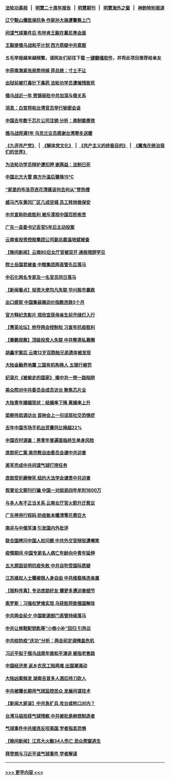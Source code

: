 #### [法轮功真相](https://github.com/gfw-breaker/truth/blob/master/README.md?t=0) &nbsp;&nbsp;|&nbsp;&nbsp; [明慧二十周年报告](https://github.com/gfw-breaker/mh-reports/blob/master/README.md?t=0) &nbsp;&nbsp;|&nbsp;&nbsp;[明慧期刊](https://github.com/gfw-breaker/mh-qikan) &nbsp;&nbsp;|&nbsp;&nbsp; [明慧海外之窗](https://github.com/gfw-breaker/mh-news/blob/master/README.md?t=0) &nbsp;&nbsp;|&nbsp;&nbsp; [神韵特别报道](https://github.com/gfw-breaker/mh-news/blob/master/shenyun.md?t=0)
#### [辽宁鞍山爆医保抗争 作家孙大骆遭警察上门](../pages/nsc413/n13932231.md?t=02190644) 
#### [间谍气球事件后 布林肯王毅在慕尼黑会面](../pages/nsc413/n13932907.md?t=02190644) 
#### [王毅提俄乌战和平计划 西方质疑中共意图](../pages/nsc413/n13932860.md?t=02190644) 
#### 五毛举报越来越频繁，请网友们前往下载 [一键翻墙软件](https://github.com/gfw-breaker/ssr-accounts)，并将此项目推荐给亲友
#### [中菲南海紧张局势持续 菲总统：寸土不让](../pages/nsc413/n13932872.md?t=02190644) 
#### [出狱前被打毒针下毒药 法轮功学员遭摧残致死](../pages/nsc413/n13931976.md?t=02190644) 
#### [俄乌战近一年 贺锦丽批中共加深与俄关系](../pages/nsc413/n13932832.md?t=02190644) 
#### [消息：白宫将和台湾官员举行秘密会谈](../pages/nsc413/n13932768.md?t=02190644) 
#### [中国去年数千芯片公司注销 分析：美制裁奏效](../pages/nsc413/n13932734.md?t=02190644) 
#### [俄乌战将满1年 乌克兰议员感谢台湾寒冬送暖](../pages/nsc413/n13932541.md?t=02190644) 
#### [《九评共产党》](https://github.com/begood0513/9ping.md/blob/master/README.md) &nbsp;|&nbsp; [《解体党文化》](../../../../jtdwh.md/blob/master/README.md)  &nbsp;|&nbsp; [《共产主义的终极目的》](../../../../gczydzjmd.md/blob/master/README.md) &nbsp;|&nbsp; [《魔鬼在统治我们的世界》](../../../../mgztzwmdsj.md/blob/master/README.md) 
#### [为法轮功学员辩护遭扣押 谢燕益：法制已死](../pages/nsc413/n13932666.md?t=02190644) 
#### [中国北方大雪 南方升温后骤降15℃](../pages/nsc413/n13932685.md?t=02190644) 
#### [“家里的布洛芬连花清瘟该何去何从”登热搜](../pages/nsc413/n13932657.md?t=02190644) 
#### [威马汽车黄冈厂区几成空城 员工转岗做保安](../pages/nsc413/n13932556.md?t=02190644) 
#### [中共宣称防疫胜利 被斥漠视中国百姓疾苦](../pages/nsc413/n13931982.md?t=02190644) 
#### [广东一县委书记丢官5年后主动投案](../pages/nsc413/n13932591.md?t=02190644) 
#### [云南省投资控股集团公司副总裁温培斌被查](../pages/nsc413/n13932548.md?t=02190644) 
#### [【晚间新闻】云南80后女厅官被双开 通报措辞罕见](../pages/nsc413/n13932549.md?t=02190644) 
#### [院士岳国君被查 中粮集团两高管先后落马](../pages/nsc413/n13932501.md?t=02190644) 
#### [中石化两名专家及一名官员同日落马](../pages/nsc413/n13932385.md?t=02190644) 
#### [【新闻看点】投资大佬包凡失联 华兴股市暴跌](../pages/nsc413/n13932293.md?t=02190644) 
#### [出口疲软 中国集装箱运价指数连跌5个月](../pages/nsc413/n13932463.md?t=02190644) 
#### [官方释纪念影片 郑欣宜获母亲生前开绿灯入行](../pages/nsc413/n13932304.md?t=02190644) 
#### [【菁英论坛】抢夺两会控制权 习宣布抗疫胜利](../pages/nsc413/n13932294.md?t=02190644) 
#### [【秦鹏观察】顶级投资人失联 中共整肃私募圈](../pages/nsc413/n13932302.md?t=02190644) 
#### [胡鑫宇案后 云南12岁双胞胎兄弟遗体被发现](../pages/nsc413/n13932346.md?t=02190644) 
#### [大陆金融界地震 三国有机构换人 五银行被罚](../pages/nsc413/n13932344.md?t=02190644) 
#### [纪录片《被偷走的国家》 揭中共一带一路陷阱](../pages/nsc413/n13932218.md?t=02190644) 
#### [美众院对中共委员会成员访台 聚焦芯片业](../pages/nsc413/n13932185.md?t=02190644) 
#### [大陆青年婚姻现状：结婚率下降 离婚率上升](../pages/nsc413/n13931966.md?t=02190644) 
#### [梁朝伟低调访台 首映会上一句话现社交恐惧症](../pages/nsc413/n13932272.md?t=02190644) 
#### [去年中国市场手机出货量同比降超22%](../pages/nsc413/n13932309.md?t=02190644) 
#### [中国农村调查：男青年普遍面临终生单身风险](../pages/nsc413/n13932287.md?t=02190644) 
#### [庞勋死亡案 美宗教自由委员会谴中共迫害](../pages/nsc413/n13932260.md?t=02190644) 
#### [美军完成中共间谍气球打捞任务](../pages/nsc413/n13932233.md?t=02190644) 
#### [庞勋受折磨惨死 纽约大法学会谴责中共迫害](../pages/nsc413/n13932240.md?t=02190644) 
#### [假冒论文期刊行骗 中国一对姐弟四年牟利1800万](../pages/nsc413/n13932235.md?t=02190644) 
#### [与多人有不正当关系 云南女厅官火箭升迁惹议](../pages/nsc413/n13932221.md?t=02190644) 
#### [广东停用行程码 防疫账本曝清零花费巨大](../pages/nsc413/n13932226.md?t=02190644) 
#### [南非与中俄军演 引发国内外批评](../pages/nsc413/n13932199.md?t=02190644) 
#### [联合国拷问中国人权问题 中共外交官辩驳遭嘲笑](../pages/nsc413/n13932177.md?t=02190644) 
#### [疫情期间 中国专家名人病亡年龄向中青年延伸](../pages/nsc413/n13932197.md?t=02190644) 
#### [五大原因说明抗疫失败 中共自吹受国际质疑](../pages/nsc413/n13932168.md?t=02190644) 
#### [江苏维权人士曝被限人身自由 中共维稳株连亲属](../pages/nsc413/n13932184.md?t=02190644) 
#### [【报料传真】专访庞勋好友 爆更多遭迫害细节](../pages/nsc413/n13932032.md?t=02190644) 
#### [索罗斯：习强权梦难实现 乌获胜将致俄国解体](../pages/nsc413/n13932146.md?t=02190644) 
#### [中共两会前夕 中国能源部门高管持续落马](../pages/nsc413/n13932153.md?t=02190644) 
#### [中共让修鞋配钥匙等“小修小补”回归 引热议](../pages/nsc413/n13931919.md?t=02190644) 
#### [中共给防疫“庆功”分析：两会前定调掩盖危机](../pages/nsc413/n13931864.md?t=02190644) 
#### [习近平拟于俄乌战周年做和平演讲 被指老套路](../pages/nsc413/n13932004.md?t=02190644) 
#### [中国经济差 返乡农民工陷两难 出国潮涌动](../pages/nsc413/n13931944.md?t=02190644) 
#### [大陆凶案频发 湖南吉首多人酒后持刀砍人](../pages/nsc413/n13931881.md?t=02190644) 
#### [中共被曝长期用气球监控民众 发展间谍技术](../pages/nsc413/n13931927.md?t=02190644) 
#### [【新闻大家谈】中共急扩兵 攻台或枪口对内？](../pages/nsc413/n13931713.md?t=02190644) 
#### [台湾马祖拾获气球残骸 中共被批是麻烦制造者](../pages/nsc413/n13931675.md?t=02190644) 
#### [气球事件中共接连反咬美国 学者指其恐惧](../pages/nsc413/n13931685.md?t=02190644) 
#### [【晚间新闻】江苏大火酿34人伤亡 民众爬窗逃生](../pages/nsc413/n13931903.md?t=02190644) 
#### [拜登想与习近平谈气球事件 学者解读](../pages/nsc413/n13931686.md?t=02190644) 

----
#### [ >>> 更早内容 <<< ](../indexes/nsc413-earlier.md)
